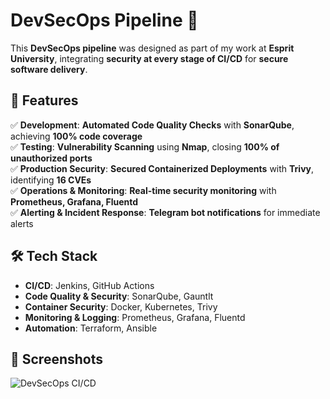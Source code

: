 # DevSecOps Pipeline 🔐  

This **DevSecOps pipeline** was designed as part of my work at **Esprit University**, integrating **security at every stage of CI/CD** for **secure software delivery**.  

## 🔹 Features  
✅ **Development**: **Automated Code Quality Checks** with **SonarQube**, achieving **100% code coverage**  
✅ **Testing**: **Vulnerability Scanning** using **Nmap**, closing **100% of unauthorized ports**  
✅ **Production Security**: **Secured Containerized Deployments** with **Trivy**, identifying **16 CVEs**  
✅ **Operations & Monitoring**: **Real-time security monitoring** with **Prometheus, Grafana, Fluentd**  
✅ **Alerting & Incident Response**: **Telegram bot notifications** for immediate alerts  

## 🛠️ **Tech Stack**  
- **CI/CD**: Jenkins, GitHub Actions  
- **Code Quality & Security**: SonarQube, Gauntlt  
- **Container Security**: Docker, Kubernetes, Trivy  
- **Monitoring & Logging**: Prometheus, Grafana, Fluentd  
- **Automation**: Terraform, Ansible  

## 📸 Screenshots  
![DevSecOps CI/CD](../../images/devsecops-pipeline.png)
